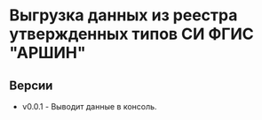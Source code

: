 # Выгрузка данных из реестра утвержденных типов СИ ФГИС "АРШИН"

## Версии

* v0.0.1 - Выводит данные в консоль.
